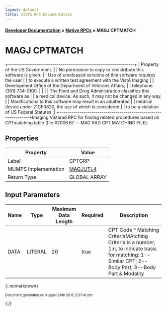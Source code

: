 ```yaml
---
layout: default
title: VISTA RPC Documentation
---
```


#### [Developer Documentation](../index) &#187; [Native RPCs](TableOfContents) &#187; MAGJ CPTMATCH<br/>
# MAGJ CPTMATCH

  +---------------------------------------------------------------+  | Property of the US Government.                                |  | No permission to copy or redistribute this software is given. |  | Use of unreleased versions of this software requires the user |  | to execute a written test agreement with the VistA Imaging    |  | Development Office of the Department of Veterans Affairs,     |  | telephone (301) 734-0100.                                     |  |                                                               |  | The Food and Drug Administration classifies this software as  |  | a medical device.  As such, it may not be changed in any way. |  | Modifications to this software may result in an adulterated   |  | medical device under 21CFR820, the use of which is considered |  | to be a violation of US Federal Statutes.                     |  +---------------------------------------------------------------+Imaging Vistarad RPC for finding related procedures based on CPTmatching table (file #2006.67 -- MAG RAD CPT MATCHING FILE).

## Properties

Property | Value
--- | ---
Label | CPTGRP
MUMPS Implementation | [MAGJUTL4](http://code.osehra.org/dox/Routine_MAGJUTL4_source.html)
Return Type | GLOBAL ARRAY


## Input Parameters

Name | Type | Maximum Data Length | Required | Description
--- | --- | --- | --- | ---
DATA | LITERAL | 20 | true | CPT Code ^ Matching CriteriaMAtching Criteria is a number, 1:n, to indicate basis for matching: 1--Similar CPT; 2--Body Part; 3--Body Part &amp; Modality



{::nomarkdown} <br/><p style="font-size: 11px">Document generated on August 24th 2017, 2:57:41 pm</p>{:/}